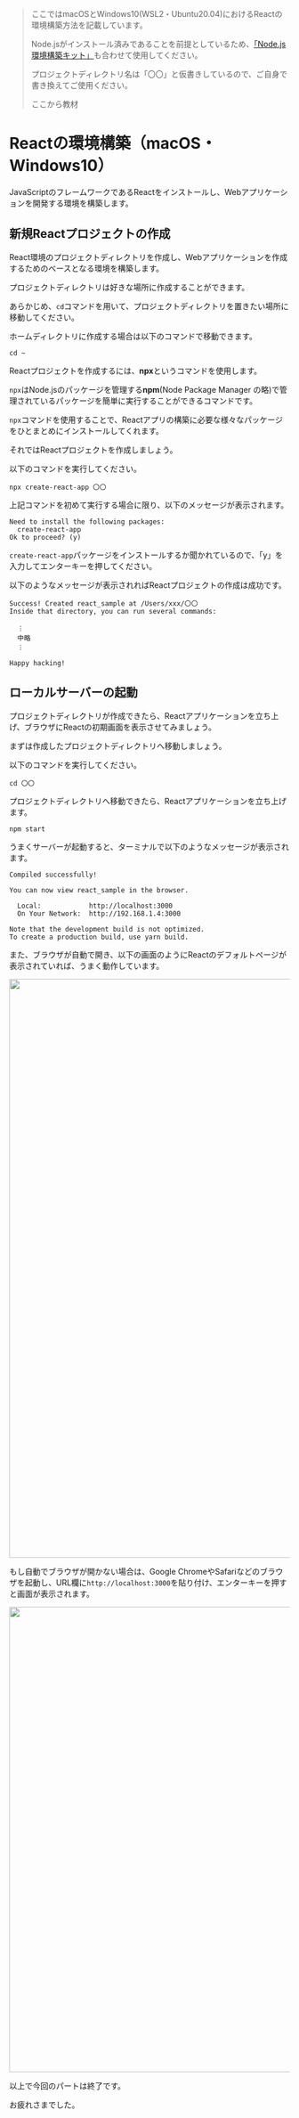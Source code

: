 > ここではmacOSとWindows10(WSL2・Ubuntu20.04)におけるReactの環境構築方法を記載しています。
>
> Node.jsがインストール済みであることを前提としているため、[「Node.js 環境構築キット」](https://github.com/Techpit-Market/environment-construction-kit/tree/master/Node.js%20%E7%92%B0%E5%A2%83%E6%A7%8B%E7%AF%89%E3%82%AD%E3%83%83%E3%83%88)も合わせて使用してください。
>
> プロジェクトディレクトリ名は「〇〇」と仮書きしているので、ご自身で書き換えてご使用ください。
>
> ここから教材

# Reactの環境構築（macOS・Windows10）
JavaScriptのフレームワークであるReactをインストールし、Webアプリケーションを開発する環境を構築します。

## 新規Reactプロジェクトの作成
React環境のプロジェクトディレクトリを作成し、Webアプリケーションを作成するためのベースとなる環境を構築します。

プロジェクトディレクトリは好きな場所に作成することができます。

あらかじめ、`cd`コマンドを用いて、プロジェクトディレクトリを置きたい場所に移動してください。

ホームディレクトリに作成する場合は以下のコマンドで移動できます。

```console
cd ~
```

Reactプロジェクトを作成するには、**npx**というコマンドを使用します。

`npx`はNode.jsのパッケージを管理する**npm**(Node Package Manager の略)で管理されているパッケージを簡単に実行することができるコマンドです。

`npx`コマンドを使用することで、Reactアプリの構築に必要な様々なパッケージをひとまとめにインストールしてくれます。

それではReactプロジェクトを作成しましょう。

以下のコマンドを実行してください。

```console
npx create-react-app 〇〇
```

上記コマンドを初めて実行する場合に限り、以下のメッセージが表示されます。

```
Need to install the following packages:
  create-react-app
Ok to proceed? (y)
```

`create-react-app`パッケージをインストールするか聞かれているので、「y」を入力してエンターキーを押してください。

以下のようなメッセージが表示されればReactプロジェクトの作成は成功です。

```
Success! Created react_sample at /Users/xxx/〇〇
Inside that directory, you can run several commands:

  ︙
  中略
  ︙

Happy hacking!
```

## ローカルサーバーの起動
プロジェクトディレクトリが作成できたら、Reactアプリケーションを立ち上げ、ブラウザにReactの初期画面を表示させてみましょう。

まずは作成したプロジェクトディレクトリへ移動しましょう。

以下のコマンドを実行してください。

```console
cd 〇〇
```

プロジェクトディレクトリへ移動できたら、Reactアプリケーションを立ち上げます。

```console
npm start
```

うまくサーバーが起動すると、ターミナルで以下のようなメッセージが表示されます。

```
Compiled successfully!

You can now view react_sample in the browser.

  Local:            http://localhost:3000
  On Your Network:  http://192.168.1.4:3000

Note that the development build is not optimized.
To create a production build, use yarn build.
```

また、ブラウザが自動で開き、以下の画面のようにReactのデフォルトページが表示されていれば、うまく動作しています。

<img width="1040" src="https://user-images.githubusercontent.com/25563739/140449164-3ff7ef2e-08ac-4afe-b930-1914d0e7ced3.png">

もし自動でブラウザが開かない場合は、Google ChromeやSafariなどのブラウザを起動し、URL欄に`http://localhost:3000`を貼り付け、エンターキーを押すと画面が表示されます。

<img width="836" src="https://user-images.githubusercontent.com/25563739/140449673-fe5f387a-645e-4fb8-9a5d-5183551c5d4a.png">

以上で今回のパートは終了です。

お疲れさまでした。
